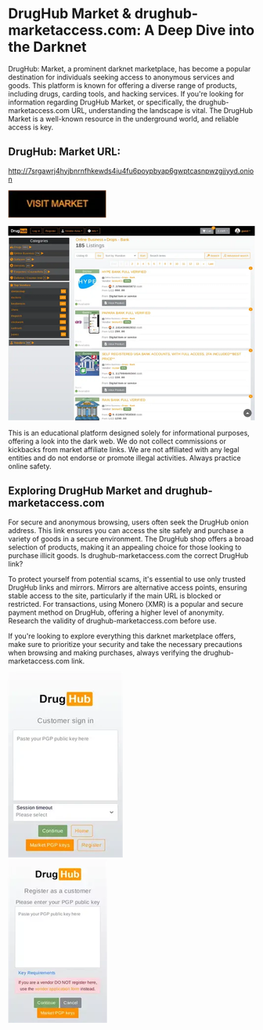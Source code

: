 # DrugHub Market & drughub-marketaccess.com: A Deep Dive into the Darknet

DrugHub: Market, a prominent darknet marketplace, has become a popular destination for individuals seeking access to anonymous services and goods. This platform is known for offering a diverse range of products, including drugs, carding tools, and hacking services. If you're looking for information regarding DrugHub Market, or specifically, the drughub-marketaccess.com URL, understanding the landscape is vital. The DrugHub Market is a well-known resource in the underground world, and reliable access is key.

## DrugHub: Market URL:

http://7srgawrj4hyjbnrnfhkewds4iu4fu6poypbyap6gwptcasnpwzgjjyyd.onion

[<img src="/custom/show.webp" width="200">](http://7srgawrj4hyjbnrnfhkewds4iu4fu6poypbyap6gwptcasnpwzgjjyyd.onion)


<a href="http://7srgawrj4hyjbnrnfhkewds4iu4fu6poypbyap6gwptcasnpwzgjjyyd.onion"><img src="/custom/gray.webp" alt="image" style="max-width: 100%;"><a>

This is an educational platform designed solely for informational purposes, offering a look into the dark web. We do not collect commissions or kickbacks from market affiliate links. We are not affiliated with any legal entities and do not endorse or promote illegal activities. Always practice online safety.

## Exploring DrugHub Market and drughub-marketaccess.com

For secure and anonymous browsing, users often seek the DrugHub onion address. This link ensures you can access the site safely and purchase a variety of goods in a secure environment. The DrugHub shop offers a broad selection of products, making it an appealing choice for those looking to purchase illicit goods. Is drughub-marketaccess.com the correct DrugHub link?

To protect yourself from potential scams, it's essential to use only trusted DrugHub links and mirrors. Mirrors are alternative access points, ensuring stable access to the site, particularly if the main URL is blocked or restricted. For transactions, using Monero (XMR) is a popular and secure payment method on DrugHub, offering a higher level of anonymity. Research the validity of drughub-marketaccess.com before use.

If you're looking to explore everything this darknet marketplace offers, make sure to prioritize your security and take the necessary precautions when browsing and making purchases, always verifying the drughub-marketaccess.com link.


<a href="http://7srgawrj4hyjbnrnfhkewds4iu4fu6poypbyap6gwptcasnpwzgjjyyd.onion"><img src="/custom/media.webp" alt="image" style="max-width: 100%;"><a>  
<a href="http://7srgawrj4hyjbnrnfhkewds4iu4fu6poypbyap6gwptcasnpwzgjjyyd.onion"><img src="/custom/utility.webp" alt="image" style="max-width: 100%;"><a>
